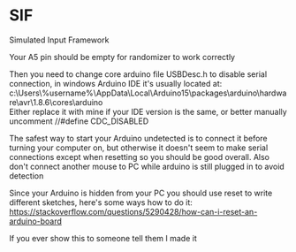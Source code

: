 # SIF
Simulated Input Framework

Your A5 pin should be empty for randomizer to work correctly

Then you need to change core arduino file USBDesc.h to disable serial connection, in windows Arduino IDE it's usually located at: c:\Users\\%username%\AppData\Local\Arduino15\packages\arduino\hardware\avr\1.8.6\cores\arduino\
Either replace it with mine if your IDE version is the same, or better manually uncomment //#define CDC_DISABLED

The safest way to start your Arduino undetected is to connect it before turning your computer on, but otherwise it doesn't seem to make serial connections except when resetting so you should be good overall. Also don't connect another mouse to PC while arduino is still plugged in to avoid detection

Since your Arduino is hidden from your PC you should use reset to write different sketches, here's some ways how to do it: https://stackoverflow.com/questions/5290428/how-can-i-reset-an-arduino-board

If you ever show this to someone tell them I made it
